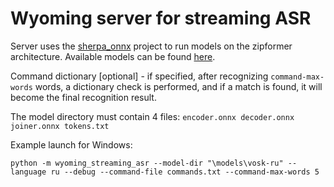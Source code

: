 # Wyoming server for streaming ASR

Server uses the [sherpa_onnx](https://github.com/k2-fsa/sherpa-onnx) project to run models on the zipformer architecture. Available models can be found [here](https://github.com/k2-fsa/sherpa-onnx/releases/tag/asr-models).

Command dictionary [optional] - if specified, after recognizing `command-max-words` words, a dictionary check is performed, and if a match is found, it will become the final recognition result.

The model directory must contain 4 files: `encoder.onnx decoder.onnx joiner.onnx tokens.txt `

Example launch for Windows:
```
python -m wyoming_streaming_asr --model-dir "\models\vosk-ru" --language ru --debug --command-file commands.txt --command-max-words 5
```
